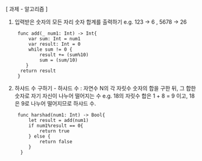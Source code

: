 [ 과제 - 알고리즘 ]

1. 입력받은 숫자의 모든 자리 숫자 합계를 출력하기 e.g.  123 -> 6 ,  5678 -> 26 

		func add(_ num1: Int) -> Int{
		    var sum: Int = num1
		    var result: Int = 0
		    while sum != 0 {
		        result += (sum%10)
		        sum = (sum/10)
		   }
		 return result
		}

2. 하샤드 수 구하기  - 하샤드 수 : 자연수 N의 각 자릿수 숫자의 합을 구한 뒤, 그 합한 숫자로 자기 자신이 나누어 떨어지는 수 e.g. 18의 자릿수 합은 1 + 8 = 9 이고, 18은 9로 나누어 떨어지므로 하샤드 수. 

		func harshad(num1: Int) -> Bool{
		    let result = add(num1)
		    if num1%result == 0{
		        return true
		    } else {
		        return false
		    }
		 }

